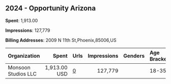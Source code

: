 ## 2024 - Opportunity Arizona 
**Spent**: 1,913.00

**Impressions**: 127,779

**Billing Addresses**: 2009 N 11th St,Phoenix,85006,US

|Organization|Spent|Urls|Impressions|Genders|Age Brackets|Country Codes|
|:---|---:|:---|---:|:---|:---|:---|
|Monsoon Studios  LLC|1,913.00 USD|[0](https://www.snap.com/political-ads/asset/e11479817c7f35d7eb0b23856fd972c7ce3d905ebf480616c113e0a7b0b6cc9a?mediaType=mp4)|127,779||18-35|united states|
